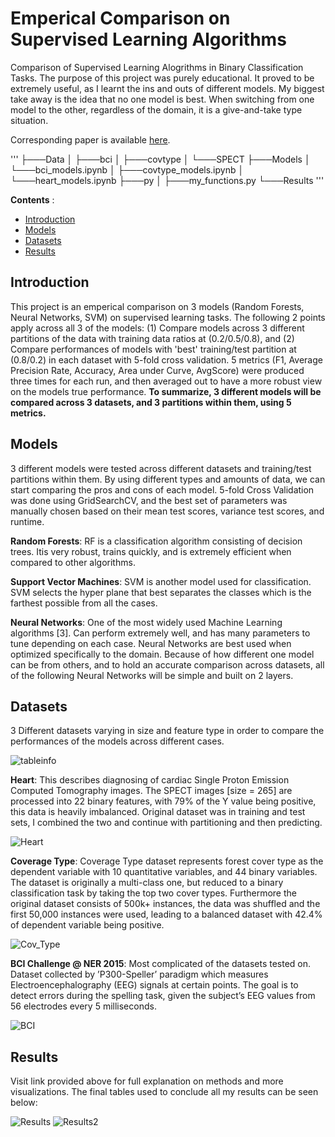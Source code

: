 # Emperical Comparison on Supervised Learning Algorithms
Comparison of Supervised Learning Alogrithms in Binary Classification Tasks. The purpose of this project was purely educational. It proved to be extremely useful, as I learnt the ins and outs of different models. My biggest take away is the idea that no one model is best. When switching from one model to the other, regardless of the domain, it is a give-and-take type situation. 

Corresponding paper is available [here](https://uploads-ssl.webflow.com/5dd39100740f6100087d93a4/5e75c9f19105fafd22dcf3b1_COGS118A_Final_Paper%20(1).pdf).

'''
├───Data
│   ├───bci
│   ├───covtype
│   └───SPECT
├───Models
│   └───bci_models.ipynb
│   ├───covtype_models.ipynb
│   └───heart_models.ipynb
├───py
│   ├───my_functions.py
└───Results
'''

**Contents** :


- [Introduction](#introduction)
- [Models](#Models)
- [Datasets](#dataset)
- [Results](#results)


## Introduction
This project is an emperical comparison on 3 models (Random Forests, Neural Networks, SVM) on supervised learning tasks. The following 2 points apply across all 3 of the models: (1) Compare models across 3 different partitions of the data with training data ratios at (0.2/0.5/0.8), and (2) Compare performances of models with 'best' training/test partition at (0.8/0.2) in each dataset with 5-fold cross validation. 5 metrics (F1, Average Precision Rate, Accuracy, Area under Curve, AvgScore) were produced three times for each run, and then averaged out to have a more robust view on the models true performance. **To summarize, 3 different models will be compared across 3 datasets, and 3 partitions within them, using 5 metrics.**

## Models
3 different models were tested across different datasets and training/test partitions within them. By using different types and amounts of data, we can start comparing the pros and cons of each model. 5-fold Cross Validation was done using GridSearchCV, and the best set of parameters was manually chosen based on their mean test scores, variance test scores, and runtime.

**Random Forests**: RF is a classification algorithm consisting of decision trees. Itis very robust, trains quickly, and is extremely efficient when compared to other algorithms.

**Support Vector Machines**: SVM is another model used for classification. SVM selects the hyper plane that best separates the classes which is the farthest possible from all the cases.

**Neural Networks**: One of the most widely used Machine Learning algorithms [3]. Can perform extremely well, and has many parameters to tune depending on each case. Neural Networks are best used when optimized specifically to the domain. Because of how different one model can be from others, and to hold an accurate comparison across datasets, all of the following Neural Networks will be simple and built on 2 layers. 

## Datasets
3 Different datasets varying in size and feature type in order to compare the performances of the models across different cases.

![tableinfo](https://imgur.com/XEcIyMI.png)

**Heart**: This describes diagnosing of cardiac Single Proton Emission Computed Tomography images. The SPECT images [size = 265] are processed into 22 binary features, with 79% of the Y value being positive, this data is heavily imbalanced. Original dataset was in training and test sets, I combined the two and continue with partitioning and then predicting.

![Heart](https://i.imgur.com/kH9csFc.png)

**Coverage Type**: Coverage Type dataset represents forest cover type as the dependent variable with 10 quantitative variables, and 44 binary variables. The dataset is originally a multi-class one, but reduced to a binary classification task by taking the top two cover types. Furthermore the original dataset consists of 500k+ instances, the data was shuffled and the first 50,000 instances were used, leading to a balanced dataset with 42.4% of dependent variable being positive.

![Cov_Type](https://i.imgur.com/5oAvZj0.png)

**BCI Challenge @ NER 2015**: Most complicated of the datasets tested on. Dataset collected by ’P300-Speller’ paradigm which measures Electroencephalography (EEG) signals at certain points. The goal is to detect errors during the spelling task, given the subject’s EEG values from 56 electrodes every 5 milliseconds. 

![BCI](https://i.imgur.com/b2s3fbu.png)


## Results
Visit link provided above for full explanation on methods and more visualizations. The final tables used to conclude all my results can be seen below:

![Results](https://i.imgur.com/gi8jEIF.png)
![Results2](https://i.imgur.com/kEAcFjM.png)
